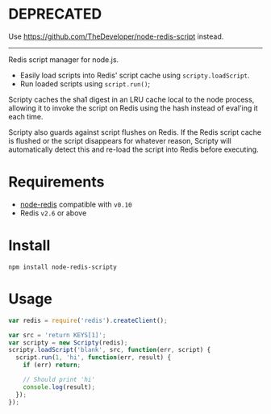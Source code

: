 # DEPRECATED
Use https://github.com/TheDeveloper/node-redis-script instead.

---

Redis script manager for node.js.

* Easily load scripts into Redis' script cache using `scripty.loadScript`.
* Run loaded scripts using `script.run()`;

Scripty caches the sha1 digest in an LRU cache local to the node process, allowing it to invoke the script on Redis using the hash instead of eval'ing it each time.

Scripty also guards against script flushes on Redis. If the Redis script cache is flushed or the script disappears for whatever reason, Scripty will automatically detect this and re-load the script into Redis before executing.

# Requirements

* [node-redis](https://github.com/mranney/node_redis) compatible with `v0.10`
* Redis `v2.6` or above

# Install

    npm install node-redis-scripty

# Usage

```javascript
var redis = require('redis').createClient();

var src = 'return KEYS[1]';
var scripty = new Scripty(redis);
scripty.loadScript('blank', src, function(err, script) {
  script.run(1, 'hi', function(err, result) {
    if (err) return;

    // Should print 'hi'
    console.log(result);
  });
});
